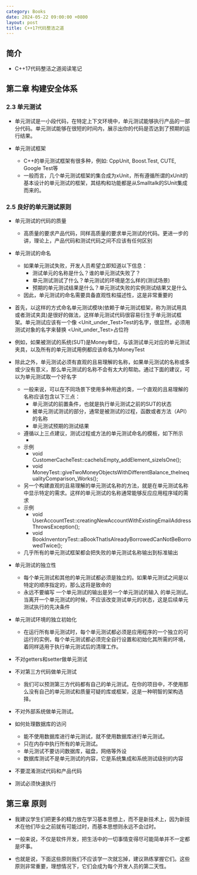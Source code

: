 ```yaml
---
category: Books
date: 2024-05-22 09:00:00 +0800
layout: post
title: C++17代码整洁之道
---
```

## 简介

+ C++17代码整洁之道阅读笔记

## 第二章 构建安全体系

### 2.3 单元测试

+ 单元测试是一小段代码，在特定上下文环境中，单元测试能够执行产品的一部分代码。单元测试能够在很短的时间内，展示出你的代码是否达到了预期的运行结果。

+ 单元测试框架
  + C++的单元测试框架有很多种，例如: CppUnit, Boost.Test, CUTE, Google Test等
  + 一般而言，几个单元测试框架的集合成为xUnit，所有遵循所谓的xUnit的基本设计的单元测试的框架，其结构和功能都是从Smalltalk的SUnit集成而来的。

### 2.5 良好的单元测试原则

+ 单元测试的代码的质量
  + 高质量的要求产品代码，同样高质量的要求单元测试的代码。更进一步的讲，理论上，产品代码和测试代码之间不应该有任何区别

+ 单元测试的命名
  + 如果单元测试失败，开发人员希望立即知道以下信息：
    + 测试单元的名称是什么？谁的单元测试失败了？
    + 单元测试测试了什么？单元测试的环境是怎么样的(测试场景)
    + 预期的单元测试结果是什么？单元测试失败的实例测试结果又是什么
  + 因此，单元测试的命名需要具备直观性和描述性，这是非常重要的
+ 首先，以这样的方式命名单元测试模块(依赖于单元测试框架，称为测试用具或者测试夹具)是很好的做法，这样单元测试代码很容易衍生于单元测试框架。单元测试应该有一个像 <Unit_under_Test>Test的名字，很显然，必须用测试对象的名字来替换 <Unit_under_Test>占位符
+ 例如，如果被测试的系统(SUT)是Money单位，与该测试单元对应的单元测试夹具，以及所有的单元测试用例都应该命名为MoneyTest
+ 除此之外，单元测试必须有直观的且易理解的名称，如果单元测试的名称或多或少没有意义，那么单元测试的名称不会有太大的帮助。通过下面的建议，可以为单元测试取一个好名字
  + 一般来说，可以在不同场景下使用多种用途的类，一个直观的且易理解的名称应该包含以下三点：
    + 单元测试的前置条件，也就是执行单元测试之前的SUT的状态
    + 被单元测试测试的部分，通常是被测试的过程，函数或者方法（API）的名称
    + 单元测试预期的测试结果
  + 遵循以上三点建议，测试过程或方法的单元测试命名的模板，如下所示
    + <PreconditionAndStateOfUnitUnderTest>_<TestedPartOfAPI>_<ExpectedBehavior>
  + 示例
    + void CustomerCacheTest::cacheIsEmpty_addElement_sizeIsOne();
    + void MoneyTest::giveTwoMoneyObjectsWithDifferentBalance_theInequalityComparison_Works();
  + 另一个构建直观的且易理解的单元测试名称的方法，就是在单元测试名称中显示特定的需求。这样的单元测试的名称通常能够反应应用程序域的需求
  + 示例
    + void UserAccountTest::creatingNewAccountWithExistingEmailAddressThrowsException();
    + void BookInventoryTest::aBookThatIsAlreadyBorrowedCanNotBeBorrowedTwice();
  + 几乎所有的单元测试框架都会把失败的单元测试名称输出到标准输出

+ 单元测试的独立性
  + 每个单元测试和其他的单元测试都必须是独立的。如果单元测试之间是以特定的顺序指定的，那么这将是致命的
  + 永远不要编写 一个单元测试的输出是另一个单元测试的输入 的单元测试。当离开一个单元测试的时候，不应该改变测试单元的状态，这是后续单元测试执行的先决条件

+ 单元测试环境的独立初始化
  + 在运行所有单元测试时，每个单元测试都必须是应用程序的一个独立的可运行的实例，每个单元测试都必须完全自行设置和初始化其所需的环境，着同样适用于执行单元测试后的清理工作。

+ 不对getters和setter做单元测试

+ 不对第三方代码做单元测试
  + 我们可以预测第三方代码都有自己的单元测试。在你的项目中，不使用那么没有自己的单元测试和质量可疑的库或框架，这是一种明智的架构选择。

+ 不对外部系统做单元测试。

+ 如何处理数据库的访问
  + 能不使用数据库进行单元测试，就不使用数据库进行单元测试。
  + 只在内存中执行所有的单元测试。
  + 单元测试不要访问数据库，磁盘，网络等外设
  + 数据库测试不是单元测试的内容，它是系统集成和系统测试级别的内容

+ 不要混淆测试代码和产品代码

+ 测试必须快速执行

## 第三章 原则

+ 我建议学生们把更多的精力放在学习基本思想上，而不是新技术上，因为新技术在他们毕业之前就有可能过时，而基本思想则永远不会过时。

+ 一般来说，不仅是软件开发，把生活中的一切事情变得尽可能简单并不一定都是坏事。
+ 也就是说，下面这些原则我们不应该学一次就忘掉，建议熟练掌握它们。这些原则非常重要，理想情况下，它们会成为每个开发人员的第二天性。